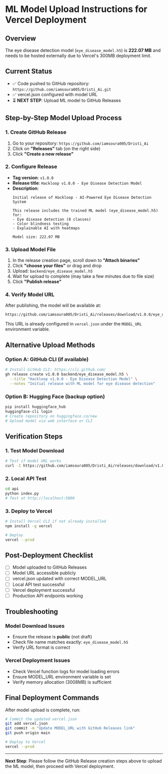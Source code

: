 # ML Model Upload Instructions for Vercel Deployment

## Overview
The eye disease detection model (`eye_disease_model.h5`) is **222.07 MB** and needs to be hosted externally due to Vercel's 300MB deployment limit.

## Current Status
- ✅ Code pushed to GitHub repository: `https://github.com/iamsoura005/Dristi_Ai.git`
- ✅ vercel.json configured with model URL
- ⏳ **NEXT STEP**: Upload ML model to GitHub Releases

## Step-by-Step Model Upload Process

### 1. Create GitHub Release
1. Go to your repository: `https://github.com/iamsoura005/Dristi_Ai`
2. Click on **"Releases"** tab (on the right side)
3. Click **"Create a new release"**

### 2. Configure Release
- **Tag version**: `v1.0.0`
- **Release title**: `Hackloop v1.0.0 - Eye Disease Detection Model`
- **Description**: 
  ```
  Initial release of Hackloop - AI-Powered Eye Disease Detection System
  
  This release includes the trained ML model (eye_disease_model.h5) for:
  - Eye disease detection (8 classes)
  - Color blindness testing
  - Explainable AI with heatmaps
  
  Model size: 222.07 MB
  ```

### 3. Upload Model File
1. In the release creation page, scroll down to **"Attach binaries"**
2. Click **"choose your files"** or drag and drop
3. Upload: `backend/eye_disease_model.h5`
4. Wait for upload to complete (may take a few minutes due to file size)
5. Click **"Publish release"**

### 4. Verify Model URL
After publishing, the model will be available at:
```
https://github.com/iamsoura005/Dristi_Ai/releases/download/v1.0.0/eye_disease_model.h5
```

This URL is already configured in `vercel.json` under the `MODEL_URL` environment variable.

## Alternative Upload Methods

### Option A: GitHub CLI (if available)
```bash
# Install GitHub CLI: https://cli.github.com/
gh release create v1.0.0 backend/eye_disease_model.h5 \
  --title "Hackloop v1.0.0 - Eye Disease Detection Model" \
  --notes "Initial release with ML model for eye disease detection"
```

### Option B: Hugging Face (backup option)
```bash
pip install huggingface_hub
huggingface-cli login
# Create repository on huggingface.co/new
# Upload model via web interface or CLI
```

## Verification Steps

### 1. Test Model Download
```bash
# Test if model URL works
curl -I https://github.com/iamsoura005/Dristi_Ai/releases/download/v1.0.0/eye_disease_model.h5
```

### 2. Local API Test
```bash
cd api
python index.py
# Test at http://localhost:5000
```

### 3. Deploy to Vercel
```bash
# Install Vercel CLI if not already installed
npm install -g vercel

# Deploy
vercel --prod
```

## Post-Deployment Checklist
- [ ] Model uploaded to GitHub Releases
- [ ] Model URL accessible publicly
- [ ] vercel.json updated with correct MODEL_URL
- [ ] Local API test successful
- [ ] Vercel deployment successful
- [ ] Production API endpoints working

## Troubleshooting

### Model Download Issues
- Ensure the release is **public** (not draft)
- Check file name matches exactly: `eye_disease_model.h5`
- Verify URL format is correct

### Vercel Deployment Issues
- Check Vercel function logs for model loading errors
- Ensure MODEL_URL environment variable is set
- Verify memory allocation (3008MB) is sufficient

## Final Deployment Commands
After model upload is complete, run:

```bash
# Commit the updated vercel.json
git add vercel.json
git commit -m "Update MODEL_URL with GitHub Releases link"
git push origin main

# Deploy to Vercel
vercel --prod
```

---

**Next Step**: Please follow the GitHub Release creation steps above to upload the ML model, then proceed with Vercel deployment.